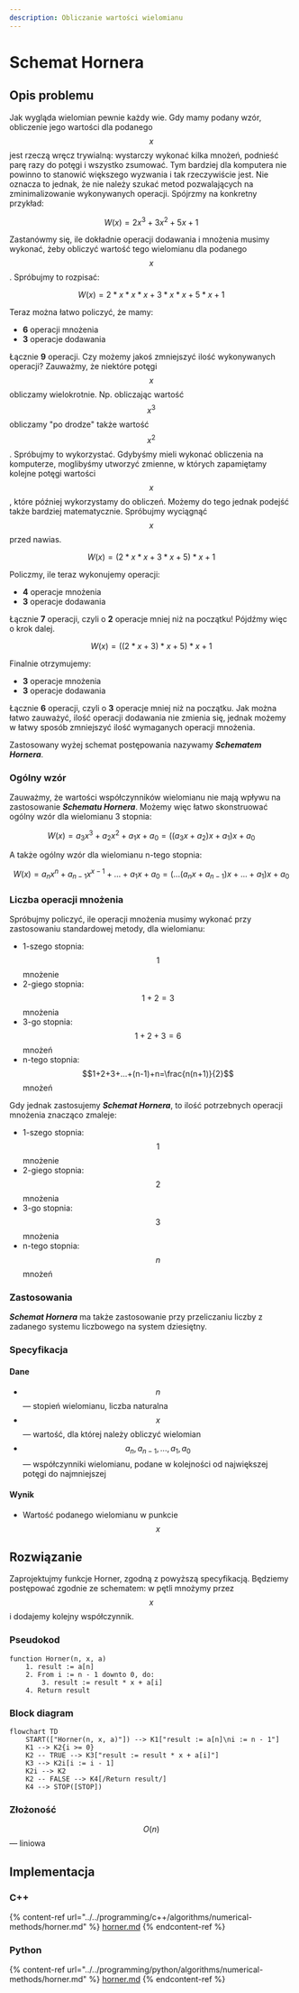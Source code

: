 ```yaml
---
description: Obliczanie wartości wielomianu
---
```


# Schemat Hornera

## Opis problemu

Jak wygląda wielomian pewnie każdy wie. Gdy mamy podany wzór, obliczenie jego wartości dla podanego $$x$$ jest rzeczą wręcz trywialną: wystarczy wykonać kilka mnożeń, podnieść parę razy do potęgi i wszystko zsumować. Tym bardziej dla komputera nie powinno to stanowić większego wyzwania i tak rzeczywiście jest. Nie oznacza to jednak, że nie należy szukać metod pozwalających na zminimalizowanie wykonywanych operacji. Spójrzmy na konkretny przykład:

$$
W(x) = 2x^3+3x^2+5x+1
$$

Zastanówmy się, ile dokładnie operacji dodawania i mnożenia musimy wykonać, żeby obliczyć wartość tego wielomianu dla podanego $$x$$. Spróbujmy to rozpisać:

$$
W(x)=2*x*x*x+3*x*x+5*x+1
$$

Teraz można łatwo policzyć, że mamy:

* **6** operacji mnożenia
* **3** operacje dodawania

Łącznie **9** operacji. Czy możemy jakoś zmniejszyć ilość wykonywanych operacji? Zauważmy, że niektóre potęgi $$x$$ obliczamy wielokrotnie. Np. obliczając wartość $$x^3$$ obliczamy "po drodze" także wartość $$x^2$$. Spróbujmy to wykorzystać. Gdybyśmy mieli wykonać obliczenia na komputerze, moglibyśmy utworzyć zmienne, w których zapamiętamy kolejne potęgi wartości $$x$$ , które później wykorzystamy do obliczeń. Możemy do tego jednak podejść także bardziej matematycznie. Spróbujmy wyciągnąć $$x$$ przed nawias.

$$
W(x)=(2*x*x+3*x+5)*x+1
$$

Policzmy, ile teraz wykonujemy operacji:

* **4** operacje mnożenia
* **3** operacje dodawania

Łącznie **7** operacji, czyli o **2** operacje mniej niż na początku! Pójdźmy więc o krok dalej.

$$
W(x)=((2*x+3)*x+5)*x+1
$$

Finalnie otrzymujemy:

* **3** operacje mnożenia
* **3** operacje dodawania

Łącznie **6** operacji, czyli o **3** operacje mniej niż na początku. Jak można łatwo zauważyć, ilość operacji dodawania nie zmienia się, jednak możemy w łatwy sposób zmniejszyć ilość wymaganych operacji mnożenia.

Zastosowany wyżej schemat postępowania nazywamy _**Schematem Hornera**_.

### Ogólny wzór

Zauważmy, że wartości współczynników wielomianu nie mają wpływu na zastosowanie _**Schematu Hornera**_. Możemy więc łatwo skonstruować ogólny wzór dla wielomianu 3 stopnia:

$$
W(x)=a_3x^3+a_2x^2+a_1x+a_0=((a_3x+a_2)x+a_1)x+a_0
$$

A także ogólny wzór dla wielomianu n-tego stopnia:

$$
W(x)=a_nx^n+a_{n-1}x^{x-1}+...+a_1x+a_0=(...(a_nx+a_{n-1})x+...+a_1)x+a_0
$$

### Liczba operacji mnożenia

Spróbujmy policzyć, ile operacji mnożenia musimy wykonać przy zastosowaniu standardowej metody, dla wielomianu:

* 1-szego stopnia: $$1$$ mnożenie
* 2-giego stopnia: $$1+2=3$$ mnożenia
* 3-go stopnia: $$1+2+3=6$$ mnożeń
* n-tego stopnia: $$1+2+3+...+(n-1)+n=\frac{n(n+1)}{2}$$ mnożeń

Gdy jednak zastosujemy _**Schemat Hornera**_, to ilość potrzebnych operacji mnożenia znacząco zmaleje:

* 1-szego stopnia: $$1$$ mnożenie
* 2-giego stopnia: $$2$$ mnożenia
* 3-go stopnia: $$3$$ mnożenia
* n-tego stopnia: $$n$$ mnożeń

### Zastosowania

_**Schemat Hornera**_ ma także zastosowanie przy przeliczaniu liczby z zadanego systemu liczbowego na system dziesiętny.

### Specyfikacja

#### Dane

* $$n$$ — stopień wielomianu, liczba naturalna
* $$x$$ — wartość, dla której należy obliczyć wielomian
* $$a_{n}, a_{n-1}, ..., a_1, a_0$$ — współczynniki wielomianu, podane w kolejności od największej potęgi do najmniejszej

#### Wynik

* Wartość podanego wielomianu w punkcie $$x$$

## Rozwiązanie

Zaprojektujmy funkcje Horner, zgodną z powyższą specyfikacją.
Będziemy postępować zgodnie ze schematem: w pętli mnożymy przez $$x$$ i dodajemy kolejny współczynnik.

### Pseudokod

```
function Horner(n, x, a)
    1. result := a[n]
    2. From i := n - 1 downto 0, do:
        3. result := result * x + a[i]
    4. Return result
```

### Block diagram

```mermaid
flowchart TD
	START(["Horner(n, x, a)"]) --> K1["result := a[n]\ni := n - 1"]
	K1 --> K2{i >= 0}
	K2 -- TRUE --> K3["result := result * x + a[i]"]
	K3 --> K2i[i := i - 1]
	K2i --> K2
	K2 -- FALSE --> K4[/Return result/]
	K4 --> STOP([STOP])
```

### Złożoność

$$O(n)$$ — liniowa

## Implementacja

### C++

{% content-ref url="../../programming/c++/algorithms/numerical-methods/horner.md" %}
[horner.md](../../programming/c++/algorithms/numerical-methods/horner.md)
{% endcontent-ref %}

### Python

{% content-ref url="../../programming/python/algorithms/numerical-methods/horner.md" %}
[horner.md](../../programming/python/algorithms/numerical-methods/horner.md)
{% endcontent-ref %}
